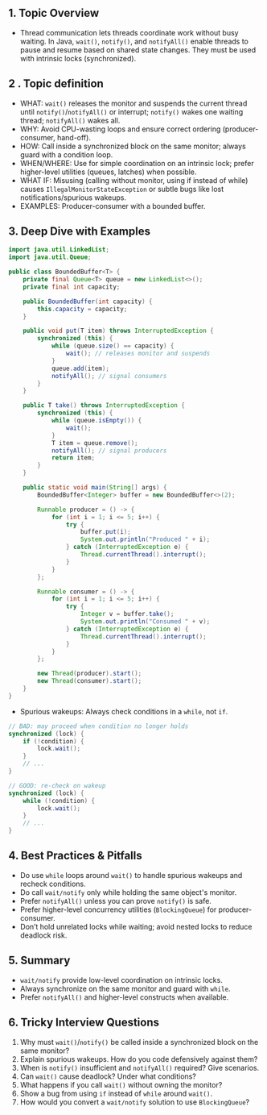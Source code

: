 ## 1. Topic Overview

- Thread communication lets threads coordinate work without busy waiting. In Java, `wait()`, `notify()`, and `notifyAll()` enable threads to pause and resume based on shared state changes. They must be used with intrinsic locks (synchronized).

## 2 . Topic definition

- WHAT: `wait()` releases the monitor and suspends the current thread until `notify()`/`notifyAll()` or interrupt; `notify()` wakes one waiting thread; `notifyAll()` wakes all.
- WHY: Avoid CPU-wasting loops and ensure correct ordering (producer-consumer, hand-off).
- HOW: Call inside a synchronized block on the same monitor; always guard with a condition loop.
- WHEN/WHERE: Use for simple coordination on an intrinsic lock; prefer higher-level utilities (queues, latches) when possible.
- WHAT IF: Misusing (calling without monitor, using if instead of while) causes `IllegalMonitorStateException` or subtle bugs like lost notifications/spurious wakeups.
- EXAMPLES: Producer-consumer with a bounded buffer.

## 3. Deep Dive with Examples

```java
import java.util.LinkedList;
import java.util.Queue;

public class BoundedBuffer<T> {
    private final Queue<T> queue = new LinkedList<>();
    private final int capacity;

    public BoundedBuffer(int capacity) {
        this.capacity = capacity;
    }

    public void put(T item) throws InterruptedException {
        synchronized (this) {
            while (queue.size() == capacity) {
                wait(); // releases monitor and suspends
            }
            queue.add(item);
            notifyAll(); // signal consumers
        }
    }

    public T take() throws InterruptedException {
        synchronized (this) {
            while (queue.isEmpty()) {
                wait();
            }
            T item = queue.remove();
            notifyAll(); // signal producers
            return item;
        }
    }

    public static void main(String[] args) {
        BoundedBuffer<Integer> buffer = new BoundedBuffer<>(2);

        Runnable producer = () -> {
            for (int i = 1; i <= 5; i++) {
                try {
                    buffer.put(i);
                    System.out.println("Produced " + i);
                } catch (InterruptedException e) {
                    Thread.currentThread().interrupt();
                }
            }
        };

        Runnable consumer = () -> {
            for (int i = 1; i <= 5; i++) {
                try {
                    Integer v = buffer.take();
                    System.out.println("Consumed " + v);
                } catch (InterruptedException e) {
                    Thread.currentThread().interrupt();
                }
            }
        };

        new Thread(producer).start();
        new Thread(consumer).start();
    }
}
```

- Spurious wakeups: Always check conditions in a `while`, not `if`.

```java
// BAD: may proceed when condition no longer holds
synchronized (lock) {
    if (!condition) {
        lock.wait();
    }
    // ...
}

// GOOD: re-check on wakeup
synchronized (lock) {
    while (!condition) {
        lock.wait();
    }
    // ...
}
```

## 4. Best Practices & Pitfalls

- Do use `while` loops around `wait()` to handle spurious wakeups and recheck conditions.
- Do call `wait/notify` only while holding the same object's monitor.
- Prefer `notifyAll()` unless you can prove `notify()` is safe.
- Prefer higher-level concurrency utilities (`BlockingQueue`) for producer-consumer.
- Don’t hold unrelated locks while waiting; avoid nested locks to reduce deadlock risk.

## 5. Summary

- `wait/notify` provide low-level coordination on intrinsic locks.
- Always synchronize on the same monitor and guard with `while`.
- Prefer `notifyAll()` and higher-level constructs when available.

## 6. Tricky Interview Questions

1. Why must `wait()`/`notify()` be called inside a synchronized block on the same monitor?
2. Explain spurious wakeups. How do you code defensively against them?
3. When is `notify()` insufficient and `notifyAll()` required? Give scenarios.
4. Can `wait()` cause deadlock? Under what conditions?
5. What happens if you call `wait()` without owning the monitor?
6. Show a bug from using `if` instead of `while` around `wait()`.
7. How would you convert a `wait/notify` solution to use `BlockingQueue`?

